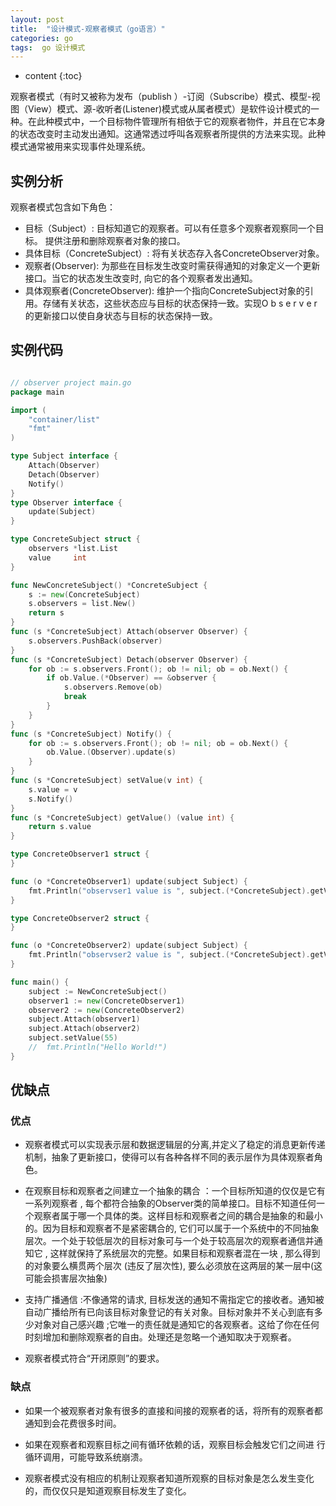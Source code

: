 ```yaml
---
layout: post
title:  "设计模式-观察者模式（go语言）"
categories: go
tags:  go 设计模式
---
```


* content
{:toc}

观察者模式（有时又被称为发布（publish ）-订阅（Subscribe）模式、模型-视图（View）模式、源-收听者(Listener)模式或从属者模式）是软件设计模式的一种。在此种模式中，一个目标物件管理所有相依于它的观察者物件，并且在它本身的状态改变时主动发出通知。这通常透过呼叫各观察者所提供的方法来实现。此种模式通常被用来实现事件处理系统。

<!--excerpt-->

## 实例分析

观察者模式包含如下角色：
- 目标（Subject）: 目标知道它的观察者。可以有任意多个观察者观察同一个目标。 提供注册和删除观察者对象的接口。
- 具体目标（ConcreteSubject）:  将有关状态存入各ConcreteObserver对象。
- 观察者(Observer):  为那些在目标发生改变时需获得通知的对象定义一个更新接口。当它的状态发生改变时, 向它的各个观察者发出通知。
- 具体观察者(ConcreteObserver):   维护一个指向ConcreteSubject对象的引用。存储有关状态，这些状态应与目标的状态保持一致。实现O b s e r v e r的更新接口以使自身状态与目标的状态保持一致。

## 实例代码

```go

// observer project main.go
package main

import (
	"container/list"
	"fmt"
)

type Subject interface {
	Attach(Observer)
	Detach(Observer)
	Notify()
}
type Observer interface {
	update(Subject)
}

type ConcreteSubject struct {
	observers *list.List
	value     int
}

func NewConcreteSubject() *ConcreteSubject {
	s := new(ConcreteSubject)
	s.observers = list.New()
	return s
}
func (s *ConcreteSubject) Attach(observer Observer) {
	s.observers.PushBack(observer)
}
func (s *ConcreteSubject) Detach(observer Observer) {
	for ob := s.observers.Front(); ob != nil; ob = ob.Next() {
		if ob.Value.(*Observer) == &observer {
			s.observers.Remove(ob)
			break
		}
	}
}
func (s *ConcreteSubject) Notify() {
	for ob := s.observers.Front(); ob != nil; ob = ob.Next() {
		ob.Value.(Observer).update(s)
	}
}
func (s *ConcreteSubject) setValue(v int) {
	s.value = v
	s.Notify()
}
func (s *ConcreteSubject) getValue() (value int) {
	return s.value
}

type ConcreteObserver1 struct {
}

func (o *ConcreteObserver1) update(subject Subject) {
	fmt.Println("observser1 value is ", subject.(*ConcreteSubject).getValue())
}

type ConcreteObserver2 struct {
}

func (o *ConcreteObserver2) update(subject Subject) {
	fmt.Println("observser2 value is ", subject.(*ConcreteSubject).getValue())
}

func main() {
	subject := NewConcreteSubject()
	observer1 := new(ConcreteObserver1)
	observer2 := new(ConcreteObserver2)
	subject.Attach(observer1)
	subject.Attach(observer2)
	subject.setValue(55)
	//	fmt.Println("Hello World!")
}

```

## 优缺点

### 优点

- 观察者模式可以实现表示层和数据逻辑层的分离,并定义了稳定的消息更新传递机制，抽象了更新接口，使得可以有各种各样不同的表示层作为具体观察者角色。

- 在观察目标和观察者之间建立一个抽象的耦合 ：一个目标所知道的仅仅是它有一系列观察者 , 每个都符合抽象的Observer类的简单接口。目标不知道任何一个观察者属于哪一个具体的类。这样目标和观察者之间的耦合是抽象的和最小的。因为目标和观察者不是紧密耦合的, 它们可以属于一个系统中的不同抽象层次。一个处于较低层次的目标对象可与一个处于较高层次的观察者通信并通知它 , 这样就保持了系统层次的完整。如果目标和观察者混在一块 , 那么得到的对象要么横贯两个层次 (违反了层次性), 要么必须放在这两层的某一层中(这可能会损害层次抽象)

- 支持广播通信 :不像通常的请求, 目标发送的通知不需指定它的接收者。通知被自动广播给所有已向该目标对象登记的有关对象。目标对象并不关心到底有多少对象对自己感兴趣 ;它唯一的责任就是通知它的各观察者。这给了你在任何时刻增加和删除观察者的自由。处理还是忽略一个通知取决于观察者。

- 观察者模式符合“开闭原则”的要求。

### 缺点

- 如果一个被观察者对象有很多的直接和间接的观察者的话，将所有的观察者都通知到会花费很多时间。

-  如果在观察者和观察目标之间有循环依赖的话，观察目标会触发它们之间进  行循环调用，可能导致系统崩溃。

- 观察者模式没有相应的机制让观察者知道所观察的目标对象是怎么发生变化的，而仅仅只是知道观察目标发生了变化。

